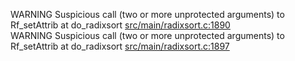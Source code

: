 WARNING Suspicious call (two or more unprotected arguments) to Rf_setAttrib at do_radixsort [src/main/radixsort.c:1890](https://github.com/wch/r-source/blob/fb8b0772df506c766d4b3d4c49bdc6ab3edf7561/src/main/radixsort.c/#L1890)  
WARNING Suspicious call (two or more unprotected arguments) to Rf_setAttrib at do_radixsort [src/main/radixsort.c:1897](https://github.com/wch/r-source/blob/fb8b0772df506c766d4b3d4c49bdc6ab3edf7561/src/main/radixsort.c/#L1897)  
